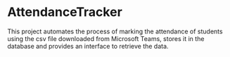 # AttendanceTracker
This project automates the process of marking the attendance of students using the csv file downloaded from Microsoft Teams, stores it in the database and provides an interface to retrieve the data.
